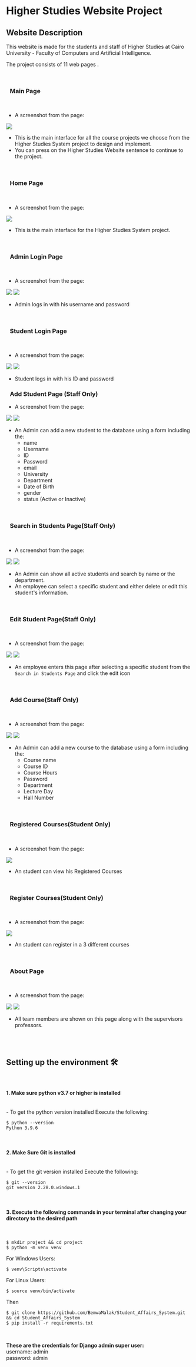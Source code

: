 # Higher Studies Website Project

## Website Description

This website is made for the students and staff of Higher Studies at Cairo University - Faculty of Computers and Artificial Intelligence.

The project consists of 11 web pages .


</br>

### <span style="padding: 10px;"> Main Page

</br>

- A screenshot from the page:

<img src="https://i.imgur.com/2FOxsjV.png"/>

- This is the main interface for all the course projects we choose from the Higher Studies System project to design and implement.
- You can press on the Higher Studies Website sentence to continue to the project.


</br>

### <span style="padding: 10px;"> Home Page

</br>

- A screenshot from the page:

<img src="https://i.imgur.com/KEQ7Lee.png"/>

- This is the main interface for the Higher Studies System project.


</br>

### <span style="padding: 10px;"> Admin Login Page

</br>


- A screenshot from the page:

<img src="https://i.imgur.com/Ush5vcj.png"/>

<img src="https://i.imgur.com/7Wbnrlz.png"/>
</br>

- Admin logs in with his username and password
</br>

### <span style="padding: 10px;"> Student Login Page

</br>


- A screenshot from the page:

<img src="https://i.imgur.com/UDeInPG.png"/>

<img src="https://i.imgur.com/7Wbnrlz.png"/>
</br>

- Student logs in with his ID and password

### <span style="padding: 10px;"> Add Student Page (Staff Only)



- A screenshot from the page:

<img src="https://i.imgur.com/uzUcLMe.png"/>

<img src="https://i.imgur.com/Wc1ews4.png"/>

- An Admin can add a new student to the database using a form including the:
  - name
  - Username
  - ID
  - Password
  - email
  - University
  - Department
  - Date of Birth
  - gender
  - status (Active or Inactive)


</br>

### <span style="padding: 10px;"> Search in Students Page(Staff Only)

</br>


- A screenshot from the page:

<img src="https://i.imgur.com/TK7yeDs.png"/>
<img src="https://i.imgur.com/DvE40k0.png"/>


- An Admin can show all active students and search by name or the department.
- An employee can select a specific student and either delete or edit this student's information.

</br>

### <span style="padding: 10px;"> Edit Student Page(Staff Only)

</br>


- A screenshot from the page:

<img src="https://i.imgur.com/6vIUvOD.png"/>

<img src="https://i.imgur.com/GajnXCQ.png"/>


- An employee enters this page after selecting a specific student from the `Search in Students Page` and click the edit icon


</br>

### <span style="padding: 10px;"> Add Course(Staff Only)

</br>

- A screenshot from the page:

<img src="https://i.imgur.com/aqoLduJ.png"/>
<img src="https://i.imgur.com/pfrYEST.png"/>

- An Admin can add a new course to the database using a form including the:
  - Course name
  - Course ID
  - Course Hours
  - Password
  - Department
  - Lecture Day
  - Hall Number

</br>

### <span style="padding: 10px;"> Registered Courses(Student Only)

</br>

- A screenshot from the page:

<img src="https://i.imgur.com/IShWZ60.png"/>

- An student can view his Registered Courses

</br>

### <span style="padding: 10px;"> Register Courses(Student Only)

</br>

- A screenshot from the page:

<img src="https://i.imgur.com/SK8gYVY.png"/>

- An student can register in a 3 different courses

</br>

### <span style="padding: 10px;"> About Page

</br>


- A screenshot from the page:

<img src="https://i.imgur.com/navY1c5.png"/>

<img src="https://i.imgur.com/VQloShf.png"/>

- All team members are shown on this page along with the supervisors professors.

</br>
</br>


Setting up the environment 🛠
--------------------------
</br>

#### 1. Make sure python v3.7 or higher is installed

</br>
- To get the python version installed Execute the following:

    $ python --version
    Python 3.9.6
</br>


#### 2. Make Sure Git is installed


</br>
- To get the git version installed Execute the following:


    $ git --version
    git version 2.28.0.windows.1

</br>

#### 3. Execute the following commands in your terminal after changing your directory to the desired path

</br>


    $ mkdir project && cd project
    $ python -m venv venv


For Windows Users:


    $ venv\Scripts\activate


For Linux Users:


    $ source venv/bin/activate


Then

    $ git clone https://github.com/BemwaMalak/Student_Affairs_System.git && cd Student_Affairs_System
    $ pip install -r requirements.txt


</br>

<b>These are the credentials for Django admin super user:</b></br>
username: admin</br>
password: admin
